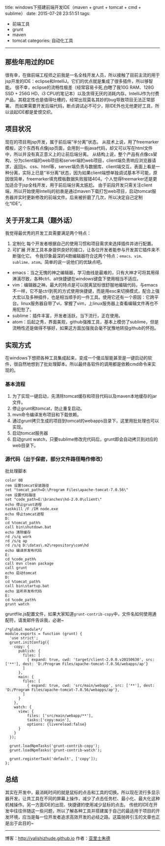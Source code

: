 title: windows下搭建前端开发IDE（maven + grunt + tomcat + cmd + sublime）
date: 2015-07-28 23:51:51
tags:
- 前端工具
- grunt
- maven
- tomcat
categories: 自动化工具
---

## 那些年用过的IDE

很有幸，在做前端工程师之前我是一名全栈开发人员，所以接触了目前主流的用于jsp开发的IDE：eclipse和IntelliJ。它们的优点就是集成了很多插件，所以够智能。
很不幸，eclipse的流畅性极差（经常容易卡死,白瞎了我10G RAM、128G SSD + 256G HD、i3 CPU的笔记本）以及贪得无厌的消耗内存。IntelliJ作为付费产品，其稳定性也是值得吐槽的，经常出现莫名其妙的bug导致项目无法正常部署。
而如果需要开发后端代码，断点调试必不可少，除IDE外也无他更好工具，所以谈起IDE都是爱恨交织。
<!-- more -->
## 项目状况

现在的项目用jsp开发，属于前后端“半分离”状态。
从技术上说，用了freemarker模板，这个东西有点像jsp页面，会用到一些java代码，却又可以写在html文件中，所以并没有真正意义上的让前后端分离。
从结构上说，整个产品有点像cs架构，分为client端的web项目和server端的web项目，client端负责响应浏览器请求，返回js、css、html等，server端负责与数据库、client端交互。表面上看是一种分离，实际上已是“半分离”状态，因为如果client端想单独调试基本不可能，原因很简单，freemarker填充模板数据失败报错404。个人觉得freemarker还是更加适合于jsp全栈开发，用于前后端分离太尴尬。
由于前段开发只需关注client端，所以开始使用Intellij的初衷是通过maven下载打包web项目，启动tomcat服务器并实时更新修改的前端文件。后来被折磨了几次，所以决定自己定制化“IDE”。

## 关于开发工具（题外话）

我觉得最优秀的开发工具需要满足两个特点：
1. 定制化
每个开发者根据自己的使用习惯和项目需求来选择插件并进行配置。
2. 可扩展
开发工具本身提供良好的接口，让各位开发者能参与开发其它插件来不断强化它。
令我印象最深的4款编辑器符合这两个特点：`emacs、vim、sublime、atom`。简单的说一说他们的优缺点吧。
* emacs：当之无愧的神之编辑器，学习曲线是最难的，只有大神才可将其用得淋漓尽致，各种ctrl、alt快捷键在windows键盘下使用相当不适应。
* vim：编辑器之神。最大的特点是可以脱离鼠标很舒服地编辑代码，与emacs不一样，它不是ctrl到死的方式使用快捷键，而是用esc来切换模式，配合上强大宏以及多种插件，也是相当顺手的一件工具。使用它还有一个原因：它跨平台。linux服务器自带了vi，掌握了vim，上linux服务器上查看编辑文件再也不用犯愁了。
* sublime：插件丰富，开发者活跃，当下流行，正在使用。
* atom：后起之秀，界面美观，github强推工具，基本上模仿了sublime，但是流畅性还是做得不够好，如果这方面加强我会毫不犹豫地转投github的怀抱。

## 实现方式

在windows下想把各种工具集成起来，变成一个傻瓜智能甚至是一键启动的软件，很自然地想到了批处理脚本。所以最终各软件的调用都是依赖cmd命令来实现的。

### 基本流程

1. 为了实现一键启动，先清除tomcat缓存和项目代码以及maven本地缓存的jar文件。
2. 停止grunt和tomcat，防止重复启动。
3. mvn命令编译发布项目和下载依赖。
4. 通过grunt拷贝生成的项目到tomcat的webapps目录下，这里用批处理也可以实现。
5. 启动tomcat服务器
6. 启动grunt watch，只要sublime修改完代码后，grunt即会自动拷贝到对应的web目录下。

### 源代码（出于保密，部分文件路径略作修改）

批处理脚本

	color 0B
	rem 设置tomcat安装路径
	set "tomcat_path=D:\Program Files\apache-tomcat-7.0.56\"
	rem 设置代码路径
	set "code_path=E:\branches\hd-2.0.0\client\"
	echo 停止grunt进程
	taskkill /F /IM node.exe
	echo 停止tomcat进程
	D:
	cd %tomcat_path%
	call bin\shutdown.bat
	echo 清除缓存
	rd /s/q work
	rd /s/q ap
	rd /s/q D:\datas\.m2\repository\com\hd
	echo 编译并发布代码
	E:
	cd %code_path%
	call mvn clean package
	call grunt
	echo 启动tomcat
	D:
	cd %tomcat_path%
	call bin\startup.bat
	echo 监听并发布代码
	E:
	cd %code_path%
	grunt watch

gruntfile.js配置文件，如果大家知道`grunt-contrib-copy`中，文件名如何使用通配符，请发邮件告诉我，必谢~

	/*global module*/
	module.exports = function (grunt) {
	  'use strict';
	  grunt.initConfig({
	    copy: {
	      publish: {
	        files: [
	          { expand: true, cwd: 'target/client-2.0.0.v20150630', src: ['**'], dest: 'D:/Program Files/apache-tomcat-7.0.56/webapps/ap'}
	        ]
	      },
	      main: {
	        files: [
	          { expand: true, cwd: 'src/main/webapp', src: ['**'], dest: 'D:/Program Files/apache-tomcat-7.0.56/webapps/ap'},
	        ]
	      }
	    },
	    watch: {
	      view: {
	          files: ['src/main/webapp/**'],
	          tasks:['copy:main'],
	          options: {livereload:false}
	      }
	    }
	  });

	  grunt.loadNpmTasks('grunt-contrib-copy');
	  grunt.loadNpmTasks('grunt-contrib-watch');

	  grunt.registerTask('default', ['copy']);
	};

## 总结

其实在开发中，最消耗时间的就是鼠标的点击和工具的切换。所以现在流行多显示器开发，让共工具在不同的屏幕上操作，减少了点击任务栏、最小化、最大化这种机械操作。另一方面IDE的出现、快捷键的使用减少鼠标的点击。
传统的IDE在开发中往往伴随这一些问题，所以了解各种工具并搭建属于自己的最适用于项目的开发环境，应当是每一位开发者追求高效开发的必经之路。这篇抛砖引玉的文章也正是出于此目的~

- - - 
博客：http://yalishizhude.github.io
作者：[亚里士朱德](http://yalishizhude.github.io/about/)